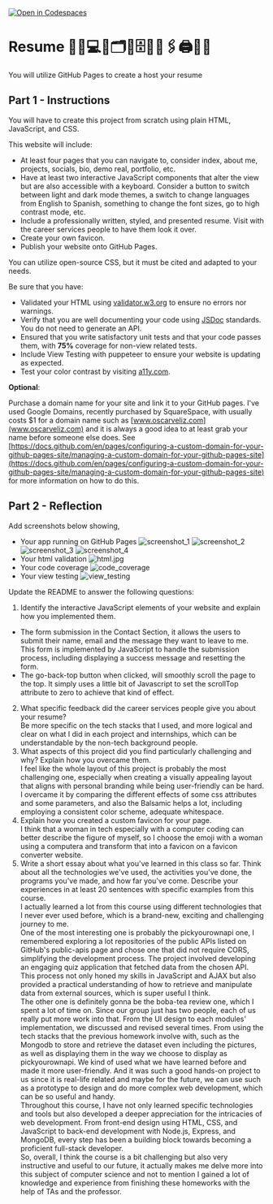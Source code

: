 [![Open in Codespaces](https://classroom.github.com/assets/launch-codespace-7f7980b617ed060a017424585567c406b6ee15c891e84e1186181d67ecf80aa0.svg)](https://classroom.github.com/open-in-codespaces?assignment_repo_id=12872685)
# Resume 💼🏢💻📄🗂📎🗄️🏦📠🖇🖨📱📧

You will utilize GitHub Pages to create a host your resume

## Part 1 - Instructions

You will have to create this project from scratch using plain HTML, JavaScript, and CSS.

This website will include:

* At least four pages that you can navigate to, consider index, about me, projects, socials, bio, demo real, portfolio, etc.
* Have at least two interactive JavaScript components that alter the view but are also accessible with a keyboard. Consider a button to switch between light and dark mode themes, a switch to change languages from English to Spanish, something to change the font sizes, go to high contrast mode, etc.
* Include a professionally written, styled, and presented resume. Visit with the career services people to have them look it over.
* Create your own favicon.
* Publish your website onto GitHub Pages.

You can utilize open-source CSS, but it must be cited and adapted to your needs.

Be sure that you have:

* Validated your HTML using [validator.w3.org](https://validator.w3.org/) to ensure no errors nor warnings.
* Verify that you are well documenting your code using [JSDoc](https://www.npmjs.com/package/jsdoc) standards. You do not need to generate an API.
* Ensured that you write satisfactory unit tests and that your code passes them, with **75%** coverage for non-view related tests.
* Include View Testing with puppeteer to ensure your website is updating as expected.
* Test your color contrast by visiting [a11y.com](https://color.a11y.com/).

**Optional**:

Purchase a domain name for your site and link it to your GitHub pages. I've used Google Domains, recently purchased by SquareSpace, with usually costs $1 for a domain name such as [www.oscarveliz.com](www.oscarveliz.com) and it is always a good idea to at least grab your name before someone else does. See [https://docs.github.com/en/pages/configuring-a-custom-domain-for-your-github-pages-site/managing-a-custom-domain-for-your-github-pages-site](https://docs.github.com/en/pages/configuring-a-custom-domain-for-your-github-pages-site/managing-a-custom-domain-for-your-github-pages-site) for more information on how to do this.

## Part 2 - Reflection

Add screenshots below showing,

* Your app running on GitHub Pages
  ![screenshot_1](screenshot_1.jpg)
  ![screenshot_2](screenshot_2.jpg)
  ![screenshot_3](screenshot_3.jpg)
  ![screenshot_4](screenshot_4.jpg)
* Your html validation
  ![html.jpg](html.jpg)
* Your code coverage
  ![code_coverage](code_coverage.jpg)
* Your view testing
  ![view_testing](view_testing.jpg)

Update the README to answer the following questions:

 1. Identify the interactive JavaScript elements of your website and explain how you implemented them.<br>
 - The form submission in the Contact Section, it allows the users to submit their name, email and the message they want to leave to me. This form is implemented by JavaScript to handle the submission process, including displaying a success message and resetting the form.
 - The go-back-top button when clicked, will smoothly scroll the page to the top. It simply uses a little bit of Javascript to set the scrollTop attribute to zero to achieve that kind of effect.
 2. What specific feedback did the career services people give you about your resume?<br>
   Be more specific on the tech stacks that I used, and more logical and clear on what I did in each project and internships, which can be understandable by the non-tech background people.
 3. What aspects of this project did you find particularly challenging and why? Explain how you overcame them.<br>
   I feel like the whole layout of this project is probably the most challenging one, especially when creating a visually appealing layout that aligns with personal branding while being user-friendly can be hard. I overcame it by comparing the different effects of some css attributes and some parameters, and also the Balsamic helps a lot, including employing a consistent color scheme, adequate whitespace.
 4. Explain how you created a custom favicon for your page.<br>
    I think that a woman in tech especially with a computer coding can better describe the figure of myself, so I choose the emoji with a woman using a computera and transform that into a favicon on a favicon converter website.
 5. Write a short essay about what you've learned in this class so far. Think about all the technologies we've used, the activities you've done, the programs you've made, and how far you've come. Describe your experiences in at least 20 sentences with specific examples from this course.<br>
   I actually learned a lot from this course using different technologies that I never ever used before, which is a brand-new, exciting and challenging journey to me.<br>
   One of the most interesting one is probably the pickyourownapi one, I remembered exploring a lot repositories of the public APIs listed on GitHub's public-apis page and chose one that did not require CORS, simplifying the development process. The project involved developing an engaging quiz application that fetched data from the chosen API. This process not only honed my skills in JavaScript and AJAX but also provided a practical understanding of how to retrieve and manipulate data from external sources, which is super useful I think.<br>
   The other one is definitely gonna be the boba-tea review one, which I spent a lot of time on. Since our group just has two people, each of us really put more work into that. From the UI design to each modules' implementation, we discussed and revised several times. From using the tech stacks that the previous homework involve with, such as the Mongodb to store and retrieve the dataset even including the pictures, as well as displaying them in the way we choose to display as pickyourownapi. We kind of used what we have learned before and made it more user-friendly. And it was such a good hands-on project to us since it is real-life related and maybe for the future, we can use such as a prototype to design and do more complex web development, which can be so useful and handy.<br>
   Throughout this course, I have not only learned specific technologies and tools but also developed a deeper appreciation for the intricacies of web development. From front-end design using HTML, CSS, and JavaScript to back-end development with Node.js, Express, and MongoDB, every step has been a building block towards becoming a proficient full-stack developer.<br>
   So, overall, I think the course is a bit challenging but also very instructive and useful to our future, it actually makes me delve more into this subject of computer science and not to mention I gained a lot of knowledge and experience from finishing these homeworks with the help of TAs and the professor.
